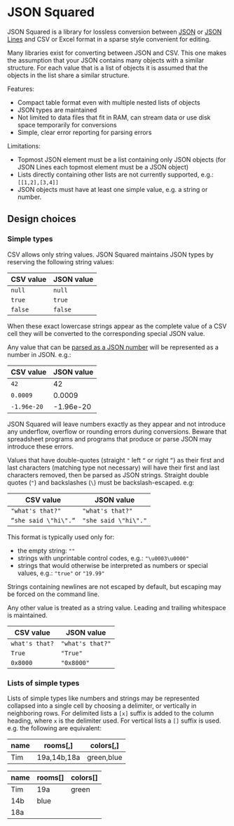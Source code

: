 # JSON Squared

JSON Squared is a library for lossless conversion between
[JSON](http://json.org) or
[JSON Lines](http://jsonlines.org) and CSV or Excel format in a sparse
style convenient for editing.

Many libraries exist for converting between JSON and CSV. This one
makes the assumption that your JSON contains many objects with a
similar structure. For each value that is a list of objects it
is assumed that the objects in the list share a similar structure.

Features:

* Compact table format even with multiple nested lists of objects
* JSON types are maintained
* Not limited to data files that fit in RAM, can stream data or use
  disk space temporarily for conversions
* Simple, clear error reporting for parsing errors

Limitations:

* Topmost JSON element must be a list containing only JSON objects
  (for JSON Lines each topmost element must be a JSON object)
* Lists directly containing other lists are not currently supported,
  e.g.: `[[1,2],[3,4]]`
* JSON objects must have at least one simple value, e.g.
  a string or number.


## Design choices

### Simple types

CSV allows only string values. JSON Squared maintains JSON types
by reserving the following string values:

CSV value | JSON value
--- | ---
`null` | `null`
`true` | `true`
`false` | `false`

When these exact lowercase strings appear as the complete value
of a CSV cell they will be converted to the corresponding special
JSON value.

Any value that can be [parsed as a JSON number](docs/number.gif)
will be represented as a number in JSON. e.g.:

CSV value | JSON value
--- | ---
`42` | 42
`0.0009` | 0.0009
`-1.96e-20` | -1.96e-20

JSON Squared will leave numbers exactly as
they appear and not introduce any underflow, overflow or rounding
errors during conversions. Beware that spreadsheet programs and
programs that produce or parse JSON may introduce these errors.

Values that have double-quotes (straight `"` left `“` or right `”`)
as their first and last characters (matching type not necessary) will
have their first and last characters removed, then be parsed as
JSON strings. Straight double quotes (`"`) and backslashes (`\`) must be
backslash-escaped. e.g:

CSV value | JSON value
--- | ---
`"what's that?"` | `"what's that?"`
`“she said \"hi\".“` | `"she said \"hi\"."`

This format is typically used only for:

* the empty string: `""`
* strings with unprintable control codes, e.g.: `"\u0003\u0000"`
* strings that would otherwise be interpreted as numbers or special
  values, e.g.: `"true"` or `"19.99"`

Strings containing newlines are not escaped by default, but escaping
may be forced on the command line.

Any other value is treated as a string value. Leading and trailing
whitespace is maintained.

CSV value | JSON value
--- | ---
`what's that?` | `"what's that?"`
`True` | `"True"`
`0x8000` | `"0x8000"`

### Lists of simple types

Lists of simple types like numbers and strings may be represented
collapsed into a single cell by choosing a delimiter, or vertically
in neighboring rows. For delimited lists a `[x]` suffix is added to
the column heading, where `x` is the delimiter used. For vertical
lists a `[]` suffix is used. e.g. the following are equivalent:

name | rooms[,] | colors[,]
--- | --- | ---
Tim | 19a,14b,18a | green,blue

name | rooms[] | colors[]
--- | --- | ---
Tim | 19a | green
 | 14b | blue
 | 18a | 


